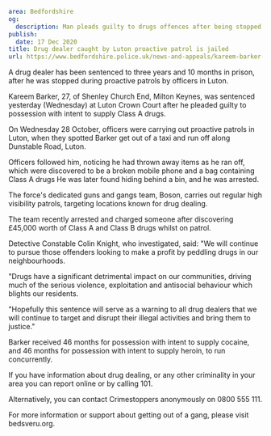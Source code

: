```yaml
area: Bedfordshire
og:
  description: Man pleads guilty to drugs offences after being stopped by officers in Luton
publish:
  date: 17 Dec 2020
title: Drug dealer caught by Luton proactive patrol is jailed
url: https://www.bedfordshire.police.uk/news-and-appeals/kareem-barker-jailed-dec20
```

A drug dealer has been sentenced to three years and 10 months in prison, after he was stopped during proactive patrols by officers in Luton.

Kareem Barker, 27, of Shenley Church End, Milton Keynes, was sentenced yesterday (Wednesday) at Luton Crown Court after he pleaded guilty to possession with intent to supply Class A drugs.

On Wednesday 28 October, officers were carrying out proactive patrols in Luton, when they spotted Barker get out of a taxi and run off along Dunstable Road, Luton.

Officers followed him, noticing he had thrown away items as he ran off, which were discovered to be a broken mobile phone and a bag containing Class A drugs He was later found hiding behind a bin, and he was arrested.

The force's dedicated guns and gangs team, Boson, carries out regular high visibility patrols, targeting locations known for drug dealing.

The team recently arrested and charged someone after discovering £45,000 worth of Class A and Class B drugs whilst on patrol.

Detective Constable Colin Knight, who investigated, said: "We will continue to pursue those offenders looking to make a profit by peddling drugs in our neighbourhoods.

"Drugs have a significant detrimental impact on our communities, driving much of the serious violence, exploitation and antisocial behaviour which blights our residents.

"Hopefully this sentence will serve as a warning to all drug dealers that we will continue to target and disrupt their illegal activities and bring them to justice."

Barker received 46 months for possession with intent to supply cocaine, and 46 months for possession with intent to supply heroin, to run concurrently.

If you have information about drug dealing, or any other criminality in your area you can report online or by calling 101.

Alternatively, you can contact Crimestoppers anonymously on 0800 555 111.

For more information or support about getting out of a gang, please visit bedsveru.org.

